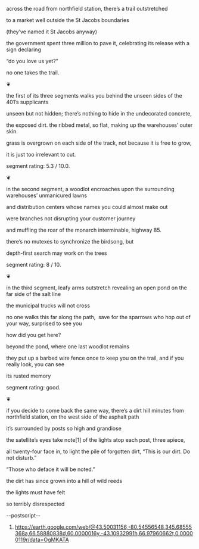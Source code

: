 across the road from northfield station, there’s a trail outstretched 

to a market well outside the St Jacobs boundaries

(they’ve named it St Jacobs anyway)

the government spent three million to pave it, celebrating its release with a sign declaring 

“do you love us yet?”

no one takes the trail.

❦

the first of its three segments walks you behind the unseen sides of the 401’s supplicants

unseen but not hidden; there’s nothing to hide in the undecorated concrete,

the exposed dirt. the ribbed metal, so flat, making up the warehouses’ outer skin.

grass is overgrown on each side of the track, not because it is free to grow, 

it is just too irrelevant to cut.

segment rating: 5.3 / 10.0.

❦

in the second segment, a woodlot encroaches upon the surrounding warehouses’ unmanicured lawns 

and distribution centers whose names you could almost make out

were branches not disrupting your customer journey

and muffling the roar of the monarch interminable, highway 85.

there’s no mutexes to synchronize the birdsong, but 

depth-first search may work on the trees

segment rating: 8 / 10. 

❦

in the third segment, leafy arms outstretch revealing an open pond on the far side of the salt line

the municipal trucks will not cross

no one walks this far along the path,  save for the sparrows who hop out of your way, surprised to see you

how did you get here?

beyond the pond, where one last woodlot remains

they put up a barbed wire fence once to keep you on the trail, and if you really look, you can see 

its rusted memory

segment rating: good. 

❦

if you decide to come back the same way, there’s a dirt hill minutes from northfield station, on the west side of the asphalt path

it’s surrounded by posts so high and grandiose

the satellite’s eyes take note[1] of the lights atop each post, three apiece,

all twenty-four face in, to light the pile of forgotten dirt, “This is our dirt. Do not disturb.”

“Those who deface it will be noted.”

the dirt has since grown into a hill of wild reeds

the lights must have felt

so terribly disrespected

--postscript--

1. https://earth.google.com/web/@43.50031156,-80.54556548,345.68555368a,66.58880838d,60.0000016y,-43.10932991h,66.97960662t,0.00000119r/data=OgMKATA
